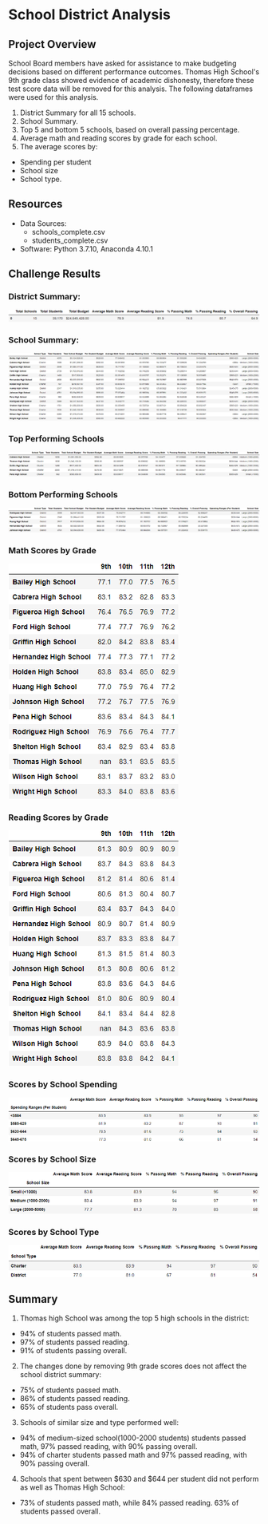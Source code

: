 # School District Analysis

## Project Overview
School Board members have asked for assistance to make budgeting decisions based on different performance outcomes. Thomas High School's 9th grade class showed evidence of academic dishonesty,  therefore these test score data will be removed for this analysis. The following dataframes were used for this analysis. 
1. District Summary for all 15 schools.
2. School Summary.
3. Top 5 and bottom 5 schools, based on overall passing percentage. 
4. Average math and reading scores by grade for each school.
5. The average scores by:
  -  Spending per student
  -  School size
  -  School type.

## Resources 
- Data Sources: 
  - schools_complete.csv
  - students_complete.csv        
- Software: Python 3.7.10, Anaconda 4.10.1

## Challenge Results
### District Summary:
![District Summary](analysis/District_Summary.png)

### School Summary:
![School Summary](analysis/Schools_Summary.png)

### Top Performing Schools
![Top Schools](analysis/Top_5_schools.png)

### Bottom Performing Schools
![Bottom Schools](analysis/Bottom_Schools.png)

### Math Scores by Grade


![Math Scores by Grade](analysis/Math_Scores_bGrade.png)


### Reading Scores by Grade



![Reading Scores by Grade](analysis/Reading_Scores_bGrade.png)


### Scores by School Spending
![Scores by School Spending](analysis/Spending_Summary.png)

### Scores by School Size
![Scores by School Size](analysis/Size_Summary.png)

### Scores by School Type

![Scores by School Type](analysis/School_type_Summary.png)


## Summary
1. Thomas high School was among the top 5 high schools in the district: 
- 94% of students passed math.
- 97% of students passed reading.
- 91% of students passing overall.
2. The changes done by removing 9th grade scores does not affect the school district summary:
- 75% of students passed math.
- 86% of students passed reading. 
- 65% of students pass overall. 
3. Schools of similar size and type performed well:
- 94% of medium-sized school(1000-2000 students) students passed math, 97% passed reading, with 90% passing overall. 
- 94% of charter students passed math and 97% passed reading, with 90% passing overall.
4. Schools that spent between $630 and $644 per student did not perform as well as Thomas High School:
- 73% of students passed math, while 84% passed reading. 63% of students passed overall. 


